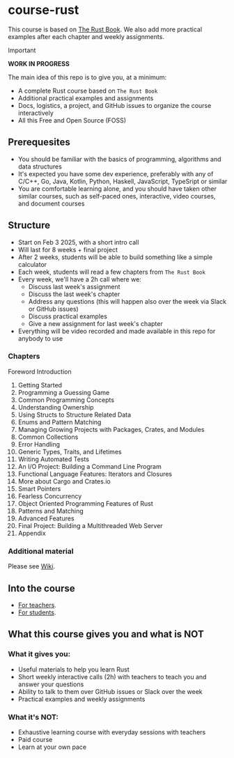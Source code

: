# course-rust

This course is based on [The Rust Book](https://doc.rust-lang.org/book/). We also add more practical examples after each chapter and weekly assignments.

> [!IMPORTANT]  
> **WORK IN PROGRESS**
> 
> The main idea of this repo is to give you, at a minimum:
> - A complete Rust course based on `The Rust Book`
> - Additional practical examples and assignments
> - Docs, logistics, a project, and GitHub issues to organize the course interactively
> - All this Free and Open Source (FOSS)

## Prerequesites

- You should be familiar with the basics of programming, algorithms and data structures
- It's expected you have some dev experience, preferably with any of C/C++, Go, Java, Kotlin, Python, Haskell, JavaScript, TypeSript or similar
- You are comfortable learning alone, and you should have taken other similar courses, such as self-paced ones, interactive, video courses, and document courses

## Structure

- Start on Feb 3 2025, with a short intro call
- Will last for 8 weeks + final project
- After 2 weeks, students will be able to build something like a simple calculator
- Each week, students will read a few chapters from `The Rust Book`
- Every week, we'll have a 2h call where we:
  - Discuss last week's assignment
  - Discuss the last week's chapter
  - Address any questions (this will happen also over the week via Slack or GitHub issues)
  - Discuss practical examples
  - Give a new assignment for last week's chapter
- Everything will be video recorded and made available in this repo for anybody to use

### Chapters

Foreword
Introduction
1. Getting Started
2. Programming a Guessing Game
3. Common Programming Concepts
4. Understanding Ownership
5. Using Structs to Structure Related Data
6. Enums and Pattern Matching
7. Managing Growing Projects with Packages, Crates, and Modules
8. Common Collections
9. Error Handling
10. Generic Types, Traits, and Lifetimes
11. Writing Automated Tests
12. An I/O Project: Building a Command Line Program
13. Functional Language Features: Iterators and Closures
14. More about Cargo and Crates.io
15. Smart Pointers
16. Fearless Concurrency
17. Object Oriented Programming Features of Rust
18. Patterns and Matching
19. Advanced Features
20. Final Project: Building a Multithreaded Web Server
21. Appendix

### Additional material

Please see [Wiki](https://github.com/xoriors/course-rust/wiki).

## Into the course

- [For teachers](docs/teachers.md).
- [For students](docs/students.md).

## What this course gives you and what is **NOT**

### What it gives you:

- Useful materials to help you learn Rust
- Short weekly interactive calls (2h) with teachers to teach you and answer your questions
- Ability to talk to them over GitHub issues or Slack over the week
- Practical examples and weekly assignments

### What it's **NOT**:

- Exhaustive learning course with everyday sessions with teachers
- Paid course
- Learn at your own pace
